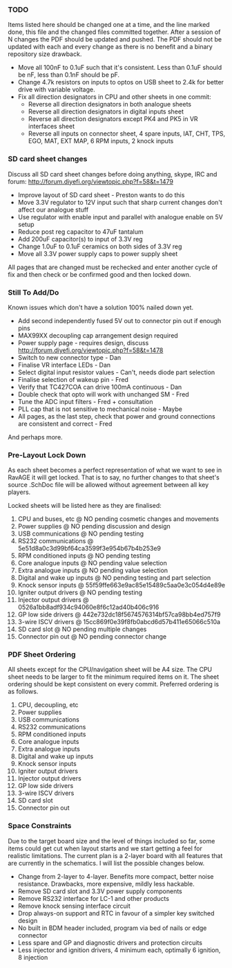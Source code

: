 ### TODO

Items listed here should be changed one at a time, and the line marked done, this
file and the changed files committed together. After a session of N changes the
PDF should be updated and pushed. The PDF should not be updated with each and
every change as there is no benefit and a binary repository size drawback.

 - Move all 100nF to 0.1uF such that it's consistent. Less than 0.1uF should be nF, less than 0.1nF should be pF.
 - Change 4.7k resistors on inputs to optos on USB sheet to 2.4k for better drive with variable voltage.
 - Fix all direction designators in CPU and other sheets in one commit:
   - Reverse all direction designators in both analogue sheets
   - Reverse all direction designators in digital inputs sheet
   - Reverse all direction designators except PK4 and PK5 in VR interfaces sheet
   - Reverse all inputs on connector sheet, 4 spare inputs, IAT, CHT, TPS, EGO, MAT, EXT MAP, 6 RPM inputs, 2 knock inputs

### SD card sheet changes

Discuss all SD card sheet changes before doing anything, skype, IRC and forum: http://forum.diyefi.org/viewtopic.php?f=58&t=1479

 - Improve layout of SD card sheet - Preston wants to do this
 - Move 3.3V regulator to 12V input such that sharp current changes don't affect our analogue stuff
 - Use regulator with enable input and parallel with analogue enable on 5V setup
 - Reduce post reg capacitor to 47uF tantalum
 - Add 200uF capacitor(s) to input of 3.3V reg
 - Change 1.0uF to 0.1uF ceramics on both sides of 3.3V reg
 - Move all 3.3V power supply caps to power supply sheet

All pages that are changed must be rechecked and enter another cycle of fix and
then check or be confirmed good and then locked down.

### Still To Add/Do

Known issues which don't have a solution 100% nailed down yet.

 - Add second independently fused 5V out to connector pin out if enough pins
 - MAX99XX decoupling cap arrangement design required
 - Power supply page - requires design, discuss http://forum.diyefi.org/viewtopic.php?f=58&t=1478
 - Switch to new connector type - Dan
 - Finalise VR interface LEDs - Dan
 - Select digital input resistor values - Can't, needs diode part selection
 - Finalise selection of wakeup pin - Fred
 - Verify that TC427COA can drive 100mA continuous - Dan
 - Double check that opto will work with unchanged SM - Fred
 - Tune the ADC input filters - Fred + consultation
 - PLL cap that is not sensitive to mechanical noise - Maybe
 - All pages, as the last step, check that power and ground connections are consistent and correct - Fred

And perhaps more.

### Pre-Layout Lock Down

As each sheet becomes a perfect representation of what we want to see in RavAGE
it will get locked. That is to say, no further changes to that sheet's source
.SchDoc file will be allowed without agreement between all key players.

Locked sheets will be listed here as they are finalised:

 1.  CPU and buses, etc @ NO pending cosmetic changes and movements
 2.  Power supplies @ NO pending discussion and design
 3.  USB communications @ NO pending testing
 4.  RS232 communications @ 5e51d8a0c3d99bf64ca3599f3e954b67b4b253e9
 5.  RPM conditioned inputs @ NO pending testing
 6.  Core analogue inputs @ NO pending value selection
 7.  Extra analogue inputs @ NO pending value selection
 8.  Digital and wake up inputs @ NO pending testing and part selection
 9.  Knock sensor inputs @ 55f59ffe663e9ac85e15489c5aa0e3c054d4e89e
 10. Igniter output drivers @ NO pending testing
 11. Injector output drivers @ 0526a1bb8adf934c94060e8f6c12ad40b406c916
 12. GP low side drivers @ 442e732dc18f5674576314bf57ca98bb4ed757f9
 13. 3-wire ISCV drivers @ 15cc869f0e39f8fb0abcd6d57b411e65066c510a
 14. SD card slot @ NO pending multiple changes
 15. Connector pin out @ NO pending connector change

### PDF Sheet Ordering

All sheets except for the CPU/navigation sheet will be A4 size. The CPU sheet
needs to be larger to fit the minimum required items on it. The sheet ordering
should be kept consistent on every commit. Preferred ordering is as follows.

 1.  CPU, decoupling, etc
 2.  Power supplies
 3.  USB communications
 4.  RS232 communications
 5.  RPM conditioned inputs
 6.  Core analogue inputs
 7.  Extra analogue inputs
 8.  Digital and wake up inputs
 9.  Knock sensor inputs
 10. Igniter output drivers
 11. Injector output drivers
 12. GP low side drivers
 13. 3-wire ISCV drivers
 14. SD card slot
 15. Connector pin out

### Space Constraints

Due to the target board size and the level of things included so far, some
items could get cut when layout starts and we start getting a feel for
realistic limitations. The current plan is a 2-layer board with all features
that are currently in the schematics. I will list the possible changes below.

 - Change from 2-layer to 4-layer. Benefits more compact, better noise resistance. Drawbacks, more expensive, mildly less hackable.
 - Remove SD card slot and 3.3V power supply components
 - Remove RS232 interface for LC-1 and other products
 - Remove knock sensing interface circuit
 - Drop always-on support and RTC in favour of a simpler key switched design
 - No built in BDM header included, program via bed of nails or edge connector
 - Less spare and GP and diagnostic drivers and protection circuits
 - Less injector and ignition drivers, 4 minimum each, optimally 6 ignition, 8 injection

